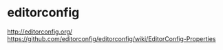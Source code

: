 # editorconfig

http://editorconfig.org/
https://github.com/editorconfig/editorconfig/wiki/EditorConfig-Properties

